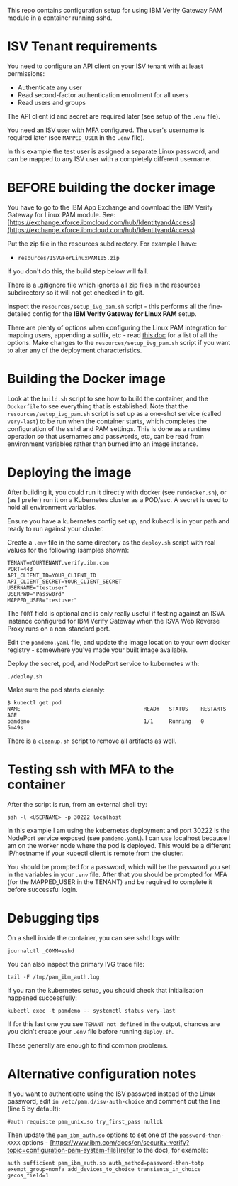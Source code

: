 This repo contains configuration setup for using IBM Verify Gateway PAM module in a container running sshd.

# ISV Tenant requirements

You need to configure an API client on your ISV tenant with at least permissions:
 - Authenticate any user
 - Read second-factor authentication enrollment for all users
 - Read users and groups

The API client id and secret are required later (see setup of the `.env` file).

You need an ISV user with MFA configured. The user's username is required later (see `MAPPED_USER` in the `.env` file). 

In this example the test user is assigned a separate Linux password, and can be mapped to any ISV user with a completely different username.

# BEFORE building the docker image

You have to go to the IBM App Exchange and download the IBM Verify Gateway for Linux PAM module. See: [https://exchange.xforce.ibmcloud.com/hub/IdentityandAccess](https://exchange.xforce.ibmcloud.com/hub/IdentityandAccess)

Put the zip file in the resources subdirectory. For example I have:
 - `resources/ISVGForLinuxPAM105.zip`

If you don't do this, the build step below will fail.

There is a .gitignore file which ignores all zip files in the resources subdirectory so it will not get checked in to git.

Inspect the `resources/setup_ivg_pam.sh` script - this performs all the fine-detailed config for the **IBM Verify Gateway for Linux PAM** setup. 

There are plenty of options when configuring the Linux PAM integration for mapping users, appending a suffix, etc - read [this doc](https://www.ibm.com/docs/en/security-verify?topic=configuration-pam-system-file) for a list of all the options. Make changes to the `resources/setup_ivg_pam.sh` script if you want to alter any of the deployment characteristics.


# Building the Docker image

Look at the `build.sh` script to see how to build the container, and the `Dockerfile` to see everything that is established. Note that the `resources/setup_ivg_pam.sh` script is set up as a one-shot service (called `very-last`) to be run when the container starts, which completes the configuration of the sshd and PAM settings. This is done as a runtime operation so that usernames and passwords, etc, can be read from environment variables rather than burned into an image instance.

# Deploying the image

After building it, you could run it directly with docker (see `rundocker.sh`), or (as I prefer) run it on a Kubernetes cluster as a POD/svc. A secret is used to hold all environment variables.

Ensure you have a kubernetes config set up, and kubectl is in your path and ready to run against your cluster.

Create a `.env` file in the same directory as the `deploy.sh` script with real values for the following (samples shown):

```
TENANT=YOURTENANT.verify.ibm.com
PORT=443
API_CLIENT_ID=YOUR_CLIENT_ID
API_CLIENT_SECRET=YOUR_CLIENT_SECRET
USERNAME="testuser"
USERPWD="Passw0rd"
MAPPED_USER="testuser"
```

The `PORT` field is optional and is only really useful if testing against an ISVA instance configured for IBM Verify Gateway when the ISVA Web Reverse Proxy runs on a non-standard port.

Edit the `pamdemo.yaml` file, and update the image location to your own docker registry - somewhere you've made your built image available. 

Deploy the secret, pod, and NodePort service to kubernetes with:

```
./deploy.sh
```

Make sure the pod starts cleanly:

```
$ kubectl get pod        
NAME                                       READY   STATUS    RESTARTS       AGE
pamdemo                                    1/1     Running   0              5m49s
```

There is a `cleanup.sh` script to remove all artifacts as well.

# Testing ssh with MFA to the container

After the script is run, from an external shell try:

```
ssh -l <USERNAME> -p 30222 localhost
```

In this example I am using the kubernetes deployment and port 30222 is the NodePort service exposed (see `pamdemo.yaml`). I can use localhost because I am on the worker node where the pod is deployed. This would be a different IP/hostname if your kubectl client is remote from the cluster.

You should be prompted for a password, which will be the password you set in the variables in your `.env` file.
After that you should be prompted for MFA (for the MAPPED_USER in the TENANT) and be required to complete it before successful login.

# Debugging tips

On a shell inside the container, you can see sshd logs with:
```
journalctl _COMM=sshd
```

You can also inspect the primary IVG trace file:

```
tail -F /tmp/pam_ibm_auth.log
```

If you ran the kubernetes setup, you should check that initialisation happened successfully:

```
kubectl exec -t pamdemo -- systemctl status very-last
```
If for this last one you see `TENANT not defined` in the output, chances are you didn't create your `.env` file before running `deploy.sh`.

These generally are enough to find common problems.

# Alternative configuration notes

If you want to authenticate using the ISV password instead of the Linux password, edit `in /etc/pam.d/isv-auth-choice` and comment out the line (line 5 by default):
```
#auth requisite pam_unix.so try_first_pass nullok
```
Then update the `pam_ibm_auth.so` options to set one of the `password-then-XXXX` options - [https://www.ibm.com/docs/en/security-verify?topic=configuration-pam-system-file](refer to the doc), for example:
```
auth sufficient pam_ibm_auth.so auth_method=password-then-totp exempt_group=nomfa add_devices_to_choice transients_in_choice gecos_field=1 
```
